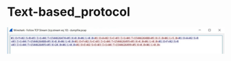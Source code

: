 # Text-based_protocol

![alt text](https://raw.githubusercontent.com/DavidSolomon22/Text-based_protocol/master/12.jpg)
